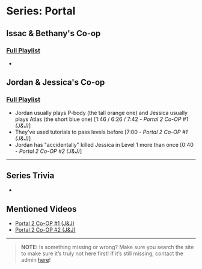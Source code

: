 # Series: Portal
 
 
## **Issac & Bethany's Co-op**  
### [Full Playlist](https://www.youtube.com/playlist?list=PLwljWXtmIKiSMPtKOeZ-pWCLkcmaoiH80)
- 
 
## **Jordan & Jessica's Co-op**  
### [Full Playlist](https://www.youtube.com/playlist?list=PLwljWXtmIKiTGt3yayAP9qXjBIT3obbnl)
- Jordan usually plays P-body (the tall orange one) and Jessica usually plays Atlas (the short blue one) [1:46 / 6:26 / 7:42 - *Portal 2 Co-OP #1 (J&J)*]
- They've used tutorials to pass levels before [7:00 - *Portal 2 Co-OP #1 (J&J)*]
- Jordan has "accidentally" killed Jessica in Level 1 more than once [0:40 - *Portal 2 Co-OP #2 (J&J)*]
 
----
 
## Series Trivia
- 
 
## Mentioned Videos
- [Portal 2 Co-OP #1 (J&J)](https://youtu.be/6GE1-ReTdtU)
- [Portal 2 Co-OP #2 (J&J)](https://youtu.be/PMN_G7V_6nI)
 
----
 
> **NOTE:** Is something missing or wrong? Make sure you search the site to make sure it’s truly not here first! If it’s still missing, contact the admin [here](chapter_2.html)!